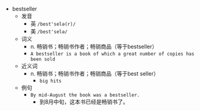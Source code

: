 - bestseller
  - 发音
    - 英 `/best'selə(r)/`
    - 美 `/best'selə/`
  - 词义
    - n. 畅销书；畅销书作者；畅销商品（等于bestseller）
    - `A bestseller is a book of which a great number of copies has been sold`
  - 近义词
    - n. 畅销书；畅销书作者；畅销商品（等于best seller）
      - `big hits`
  - 例句
    - `By mid-August the book was a bestseller.`
      - 到8月中旬，这本书已经是畅销书了。

